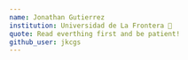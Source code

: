 ```yaml
---
name: Jonathan Gutierrez
institution: Universidad de La Frontera 🚩
quote: Read everthing first and be patient!
github_user: jkcgs
---
```

